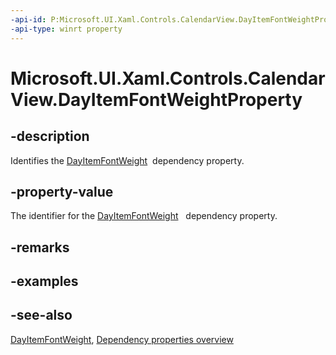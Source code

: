```yaml
---
-api-id: P:Microsoft.UI.Xaml.Controls.CalendarView.DayItemFontWeightProperty
-api-type: winrt property
---
```


<!-- Property syntax
public Windows.UI.Xaml.DependencyProperty DayItemFontWeightProperty { get; }
-->

# Microsoft.UI.Xaml.Controls.CalendarView.DayItemFontWeightProperty

## -description
Identifies the [DayItemFontWeight](calendarview_dayitemfontweight.md)  dependency property.

## -property-value
The identifier for the [DayItemFontWeight](calendarview_dayitemfontweight.md)   dependency property.

## -remarks

## -examples

## -see-also
[DayItemFontWeight](calendarview_dayitemfontweight.md), [Dependency properties overview](/windows/uwp/xaml-platform/dependency-properties-overview)
